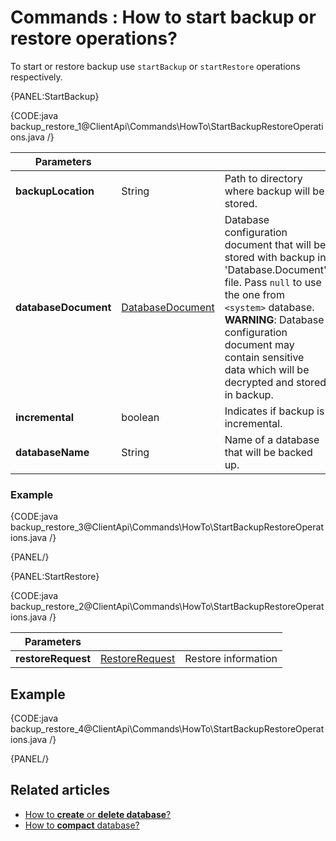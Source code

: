 # Commands : How to start backup or restore operations?

To start or restore backup use `startBackup` or `startRestore` operations respectively.

{PANEL:StartBackup}

{CODE:java backup_restore_1@ClientApi\Commands\HowTo\StartBackupRestoreOperations.java /}

| Parameters | | |
| ------------- | ------------- | ----- |
| **backupLocation** | String | Path to directory where backup will be stored. |
| **databaseDocument** | [DatabaseDocument]() | Database configuration document that will be stored with backup in 'Database.Document' file. Pass `null` to use the one from `<system>` database.<br />**WARNING**: Database configuration document may contain sensitive data which will be decrypted and stored in backup. |
| **incremental** | boolean | Indicates if backup is incremental. |
| **databaseName** | String | Name of a database that will be backed up. |

### Example

{CODE:java backup_restore_3@ClientApi\Commands\HowTo\StartBackupRestoreOperations.java /}

{PANEL/}

{PANEL:StartRestore}

{CODE:java backup_restore_2@ClientApi\Commands\HowTo\StartBackupRestoreOperations.java /}

| Parameters | | |
| ------------- | ------------- | ----- |
| **restoreRequest** | [RestoreRequest]() | Restore information |

## Example

{CODE:java backup_restore_4@ClientApi\Commands\HowTo\StartBackupRestoreOperations.java /}

{PANEL/}

## Related articles

- [How to **create** or **delete database**?](../../../client-api/commands/how-to/create-delete-database)     
- [How to **compact** database?](../../../client-api/commands/how-to/compact-database)     